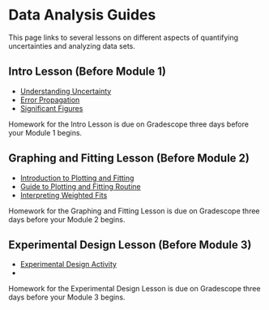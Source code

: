 # Data Analysis Guides

This page links to several lessons on different aspects of quantifying uncertainties and analyzing data sets.

## Intro Lesson (Before Module 1)
+ [Understanding Uncertainty](DAG_uncertainty-introduction)
+ [Error Propagation](DAG_error-propagation)
+ [Significant Figures](DAG_significant-figures)

Homework for the Intro Lesson is due on Gradescope three days before your Module 1 begins.


## Graphing and Fitting Lesson (Before Module 2)
+ [Introduction to Plotting and Fitting](DAG_curve-fitting-motivation)
+ [Guide to Plotting and Fitting Routine](DAG_plotting-guide)
+ [Interpreting Weighted Fits](DAG_interpreting-plots)

Homework for the Graphing and Fitting Lesson is due on Gradescope three days before your Module 2 begins.


## Experimental Design Lesson (Before Module 3)
+ [Experimental Design Activity](images/Bohannon15.pdf)
+ 
Homework for the Experimental Design Lesson is due on Gradescope three days before your Module 3 begins.
